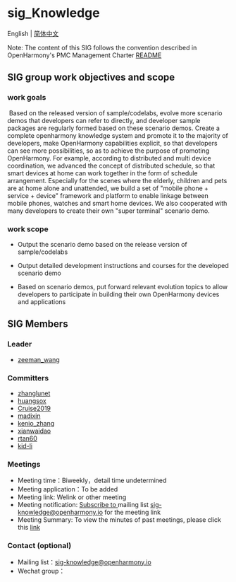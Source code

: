 # sig_Knowledge

English | [简体中文](./sig_knowledge_cn.md)

Note: The content of this SIG follows the convention described in OpenHarmony's PMC Management Charter [README](../../zh/pmc.md)

## SIG group work objectives and scope

### work goals
​	Based on the released version of sample/codelabs, evolve more scenario demos that developers can refer to directly, and developer sample packages are regularly formed based on these scenario demos. Create a complete openharmony knowledge system and promote it to the majority of developers, make OpenHarmony capabilities explicit, so that developers can see more possibilities, so as to achieve the purpose of promoting OpenHarmony. For example, according to distributed and multi device coordination, we advanced the concept of distributed schedule, so that smart devices at home can work together in the form of schedule arrangement. Especially for the scenes where the elderly, children and pets are at home alone and unattended, we build a set of "mobile phone + service + device" framework and platform to enable linkage between mobile phones, watches and smart home devices. We also cooperated with many developers to create their own "super terminal" scenario demo.

### work scope

- Output the scenario demo based on the release version of sample/codelabs

- Output detailed development instructions and courses for the developed scenario demo

- Based on scenario demos, put forward relevant evolution topics to allow developers to participate in building their own OpenHarmony devices and applications

## SIG Members

### Leader
- [zeeman_wang](https://gitee.com/zeeman_wang)

### Committers
- [zhanglunet](https://gitee.com/zhanglunet)
- [huangsox](https://gitee.com/huangsox)
- [Cruise2019](https://gitee.com/Cruise2019)
- [madixin](https://gitee.com/madixin)
- [kenio_zhang](https://gitee.com/kenio_zhang)
- [xianwaidao](https://gitee.com/xianwaidao)
- [rtan60](https://gitee.com/rtan60)
- [kid-li](https://gitee.com/kid-li)

### Meetings

 - Meeting time：Biweekly，detail time undetermined
 - Meeting application：To be added
 - Meeting link: Welink or other meeting
 - Meeting notification:  [Subscribe to ](https://lists.openatom.io/postorius/lists/sig-knowledge.openharmony.io/) mailing list sig-knowledge@openharmony.io  for the meeting link
 - Meeting Summary: To view the minutes of past meetings, please click this [link](https://gitee.com/openharmony-sig/sig-content/tree/master/knowlege/meetings)

### Contact (optional)

- Mailing list：sig-knowledge@openharmony.io
- Wechat group：

